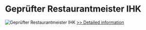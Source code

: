 # Geprüfter Restaurantmeister IHK
![Geprüfter Restaurantmeister IHK](https://mycommerce.akamaized.net/api/pimages/P300481288/BIG/300481288.JPG)
[>> Detailed information](https://secure.shareit.com/shareit/product.html?productid=300481288&affiliateid=200057808)